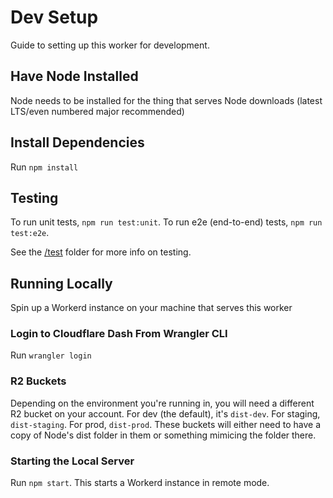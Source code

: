 # Dev Setup
Guide to setting up this worker for development.

## Have Node Installed
Node needs to be installed for the thing that serves Node downloads (latest LTS/even numbered major recommended)

## Install Dependencies
Run `npm install`

## Testing
To run unit tests, `npm run test:unit`. To run e2e (end-to-end) tests, `npm run test:e2e`.

See the [/test](../tests/) folder for more info on testing.

## Running Locally
Spin up a Workerd instance on your machine that serves this worker

### Login to Cloudflare Dash From Wrangler CLI
Run `wrangler login`

### R2 Buckets
Depending on the environment you're running in, you will need a different R2 bucket on your account.
For dev (the default), it's `dist-dev`. For staging, `dist-staging`. For prod, `dist-prod`.
These buckets will either need to have a copy of Node's dist folder in them or something mimicing the folder there.

### Starting the Local Server
Run `npm start`. This starts a Workerd instance in remote mode.

